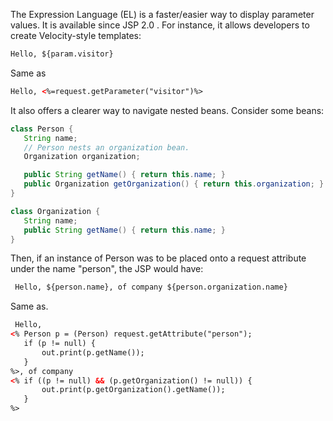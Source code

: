 The Expression Language (EL) is a faster/easier way to display parameter values. It is available since JSP 2.0 . For instance, it allows developers to create Velocity-style templates:
```html
Hello, ${param.visitor}
```
Same as
```html
Hello, <%=request.getParameter("visitor")%>
```
It also offers a clearer way to navigate nested beans. Consider some beans:

```java
class Person {
   String name;
   // Person nests an organization bean.
   Organization organization;

   public String getName() { return this.name; }
   public Organization getOrganization() { return this.organization; }
}
```

```java
class Organization {
   String name;
   public String getName() { return this.name; }
}
```

Then, if an instance of Person was to be placed onto a request attribute under the name "person", the JSP would have:
```html
 Hello, ${person.name}, of company ${person.organization.name}
```

Same as.

```html
 Hello,
<% Person p = (Person) request.getAttribute("person");
   if (p != null) {
       out.print(p.getName());
   }
%>, of company
<% if ((p != null) && (p.getOrganization() != null)) {
       out.print(p.getOrganization().getName());
   }
%>
```
